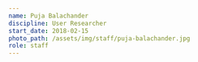 ```yaml
---
name: Puja Balachander
discipline: User Researcher
start_date: 2018-02-15
photo_path: /assets/img/staff/puja-balachander.jpg
role: staff
---
```

